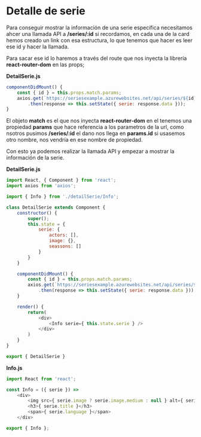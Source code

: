 # Detalle de serie

Para conseguir mostrar la información de una serie específica necesitamos ahcer una llamada API a  **/series/:id** si recordamos, en cada una de la card hemos creado un link con esa estructura, lo que tenemos que hacer es leer ese id y hacer la llamada.

Para sacar ese id lo haremos a través del route que nos inyecta la librería **react-router-dom** en las props;

**DetailSerie.js**
```javascript
componentDidMount() {
    const { id } = this.props.match.params;
    axios.get(`https://seriesexample.azurewebsites.net/api/series/${id}`)
        .then(response => this.setState({ serie: response.data }));
}
```

El objeto **match** es el que nos inyecta **react-router-dom** en el tenemos una propiedad **params** que hace referencia a los parametros de la url, como nsotros pusimos **/series/:id** el dano nos llega en **params.id** si usasemos otro nombre, nos vendría en ese nombre de propiedad.

Con esto ya podemos realizar la llamada API y empezar a mostrar la información de la serie.

**DetailSerie.js**
```javascript
import React, { Component } from 'react';
import axios from 'axios';

import { Info } from './detailSerie/Info';

class DetailSerie extends Component {
    constructor() {
        super();
        this.state = {
            serie: {
                actors: [],
                image: {},
                seassons: []
            }
        }
    }

    componentDidMount() {
        const { id } = this.props.match.params;
        axios.get(`https://seriesexample.azurewebsites.net/api/series/${id}`)
            .then(response => this.setState({ serie: response.data }));
    }

    render() {
        return(
            <div>
                <Info serie={ this.state.serie } />
            </div>
        )
    }
}

export { DetailSerie }
```

**Info.js**
```javascript
import React from 'react';

const Info = ({ serie }) =>
    <div>
        <img src={ serie.image ? serie.image.medium : null } alt={ serie.title }/>
        <h3>{ serie.title }</h3>
        <span>{ serie.language }</span>
    </div>

export { Info };
```

